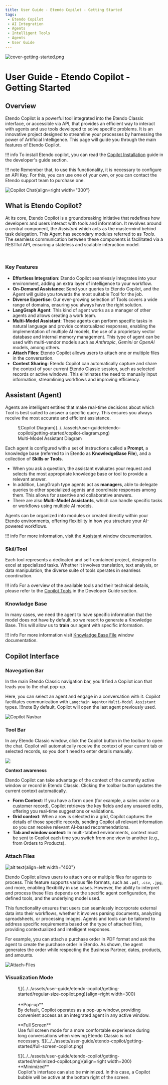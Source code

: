 ```yaml
---
title: User Guide - Etendo Copilot - Getting Started
tags: 
 - Etendo Copilot
 - AI Integration
 - Agents
 - Intelligent Tools
 - Agents
 - User Guide
---
```


![cover-getting-started.png](../../assets/getting-started/overview/cover-getting-started.png)

# User Guide - Etendo Copilot - Getting Started

## Overview

Etendo Copilot is a powerful tool integrated into the Etendo Classic interface, or accessible via API, that provides an efficient way to interact with agents and use tools developed to solve specific problems. It is an innovative project designed to streamline your processes by harnessing the power of Artificial Intelligence. This page will guide you through the main features of Etendo Copilot.

!!! info
    To install Etendo copilot, you can read the [Copilot Installation](../../developer-guide/etendo-copilot/installation.md) guide in the developer's guide section.

!!! note
    Remember that, to use this functionality, it is necessary to configure an API Key. For this, you can use one of your own, or you can contact the Etendo support team to purchase one.


![Copilot Chat](../../assets/user-guide/etendo-copilot/getting-started/copilot.png){align=right  width="300"}

## What is Etendo Copilot?

At its core, Etendo Copilot is a groundbreaking initiative that redefines how developers and users interact with tools and information. It revolves around a central component, the *Assistant* which acts as the mastermind behind task delegation. This Agent has secondary modules referred to as *Tools*. The seamless communication between these components is facilitated via a RESTful API, ensuring a stateless and scalable interaction model.

<br clear="all"> 

### Key Features

- **Effortless Integration**: Etendo Copilot seamlessly integrates into your environment, adding an extra layer of intelligence to your workflow.
- **On-Demand Assistance**: Send your queries to Etendo Copilot, and the Agent will guide you towards the most suitable Tool for the job.
- **Diverse Expertise**: Our ever-growing selection of Tools covers a wide range of domains, ensuring you always have the right solution.
- **LangGraph Agent**: This kind of agent works as a manager of other agents and allows creating a work team. 
- **Multi-Model Assistant**: These agents can perform specific tasks in natural language and provide contextualized responses, enabling the implementation of multiple AI models, the use of a proprietary vector database and internal memory management. This type of agent can be used with multi-vendor models such as *Anthropic*, *Gemini* or *OpenAI* models, among others.
- **Attach Files**: Etendo Copilot allows users to attach one or multiple files in the conversation.
- **Context Sharing**: Etendo Copilot can automatically capture and share the context of your current Etendo Classic session, such as selected records or active windows. This eliminates the need to manually input information, streamlining workflows and improving efficiency.




## Assistant (Agent)

Agents are intelligent entities that make real-time decisions about which Tool is best suited to answer a specific query. This ensures you always receive the most accurate and efficient assistance.

<figure markdown="span">
  ![Copilot Diagram](../../assets/user-guide/etendo-copilot/getting-started/copilot-diagram.png)
  <figcaption>Multi-Model Assistant Diagram</figcaption>
</figure>


Each agent is configured with a set of instructions called a **Prompt**, a knowledge base (referred to in Etendo as **KnowledgeBase File**), and a collection of **Skills or Tools**.

- When you ask a question, the assistant evaluates your request and selects the most appropriate knowledge base or tool to provide a relevant answer.
- In addition, LangGraph type agents act as **managers**, able to delegate queries to other specialized agents and coordinate responses among them. This allows for assertive and collaborative answers. 
- There are also **Multi-Model Assistants**, which can handle specific tasks or workflows using multiple AI models.

Agents can be organized into modules or created directly within your Etendo environments, offering flexibility in how you structure your AI-powered workflows.

!!! info 
    For more information, visit the [Assistant](../etendo-copilot/setup-and-usage.md#assistant-window) window documentation.


### Skil/Tool

Each tool represents a dedicated and self-contained project,  designed to excel at specialized tasks. Whether it involves translation, text analysis, or data manipulation, the diverse suite of tools operates in seamless coordination.  

!!! info 
    For a overview of the available tools and their technical details, please refer to the [Copilot Tools](../../developer-guide/etendo-copilot/available-tools/api-call-tool.md) in the Developer Guide section.

### Knowladge Base

In many cases, we need the agent to have specific information that the model does not have by default, so we resort to generate a Knowledge Base. This will allow us to **train** our agent with specific information. 

!!! info 
    For more information visit [Knowladge Base File](../etendo-copilot/setup-and-usage.md#knowledge-base-file-window) window documentation.


## Copilot Interface

### Navegation Bar

In the main Etendo Classic navigation bar, you'll find a Copilot icon that leads you to the chat pop-up.

Here, you can select an agent and engage in a conversation with it. Copilot facilitates communication with `Langchain Agent`or `Multi-Model Assistant` types.
!!!note
    By default, Copilot will open the last agent previously used.

![Copilot Navbar](../../assets/user-guide/etendo-copilot/getting-started/copilot-navbar.png)

### Tool Bar

In any Etendo Classic window, click the Copilot button in the toolbar to open the chat. Copilot will automatically receive the context of your current tab or selected records, so you don't need to enter details manually.

![](../../assets/user-guide/etendo-copilot/getting-started/toolbar.png)

**Context awareness**

Etendo Copilot can take advantage of the context of the currently active window or record in Etendo Classic. Clicking the toolbar button updates the current context automatically.

- **Form Context**: If you have a form open (for example, a sales order or a customer record), Copilot retrieves the key fields and any unsaved edits, offering you real-time suggestions or validations.
- **Grid context**: When a row is selected in a grid, Copilot captures the details of those specific records, sending Copilot all relevant information so you can receive relevant AI-based recommendations.
- **Tab and window context**: In multi-tabbed environments, context must be sent to Copilot each time you switch from one view to another (e.g., from Orders to Products).



### Attach Files

![alt text](../../assets/user-guide/etendo-copilot/getting-started/purchase-order-example.png){align=left  width="400"}

Etendo Copilot allows users to attach one or multiple files for agents to process. This feature supports various file formats, such as `.pdf`, `.csv`, `.jpg`, and more, enabling flexibility in use cases. However, the ability to interpret and process these files depends on the specific agent configuration, the defined tools, and the underlying model used.

This functionality ensures that users can seamlessly incorporate external data into their workflows, whether it involves parsing documents, analyzing spreadsheets, or processing images. Agents and tools can be tailored to address specific requirements based on the type of attached files, providing contextualized and intelligent responses.

For example, you can attach a purchase order in PDF format and ask the agent to create the purchase order in Etendo. As shown, the agent generates the order while respecting the Business Partner, dates, products, and amounts.  

![Attach-Files](../../assets/user-guide/etendo-copilot/getting-started/purchase-expert.png)


### Visualization Mode


<figure markdown>
![](../../assets/user-guide/etendo-copilot/getting-started/regular-size-copilot.png){align=right width=300}
<br><br>
**Pop-up** <br>
By default, Copilot operates as a pop-up window, providing convenient access as an integrated agent in any active window.
</figure>

<figure markdown>
**Full Screen** <br>
Use full screen mode for a more comfortable experience during long conversations when viewing Etendo Classic is not necessary.
![](../../assets/user-guide/etendo-copilot/getting-started/full-screen-copilot.png)
</figure>

<figure markdown>
![](../../assets/user-guide/etendo-copilot/getting-started/minimized-copilot.png){align=right width=200} <br>
**Minimized** <br>
Copilot's interface can also be minimized. In this case, a Copilot bubble will be active at the bottom right of the screen.
</figure>